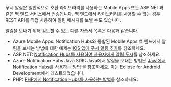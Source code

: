 

푸시 알림은 일반적으로 호환 라이브러리를 사용하는 Mobile Apps 또는 ASP.NET과 같은 백 엔드 서비스에서 전송됩니다. 백 엔드에서 라이브러리를 사용할 수 없는 경우 REST API를 직접 사용하여 알림 메시지를 보낼 수도 있습니다.

알림을 보내기 위해 검토할 수 있는 다른 자습서 목록은 다음과 같습니다.

* Azure Mobile Apps: Notification Hubs와 통합된 Mobile Apps 백 엔드에서 알림을 보내는 방법에 대한 예제는 [iOS 앱에 푸시 알림 추가](../articles/app-service-mobile/app-service-mobile-ios-get-started-push.md)를 참조하세요.  
* ASP.NET: [Notification Hubs를 사용하여 사용자에게 알림 푸시](../articles/notification-hubs/notification-hubs-aspnet-backend-ios-apple-apns-notification.md)를 참조하세요.
* Azure Notification Hubs Java SDK: Java에서 알림을 보내는 방법은 [Java에서 Notification Hubs를 사용하는 방법](../articles/notification-hubs/notification-hubs-java-push-notification-tutorial.md) 을 참조하세요. 이는 Eclipse for Android Development에서 테스트되었습니다.
* PHP: [PHP에서 Notification Hubs를 사용하는 방법](../articles/notification-hubs/notification-hubs-php-push-notification-tutorial.md)을 참조하세요.


